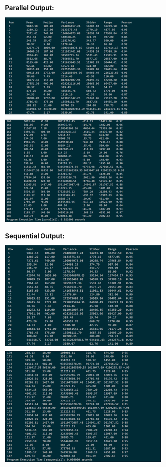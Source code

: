 ## Parallel Output:

![parallel 1](./assets/image.png)

![parallel 2](./assets/image-1.png)

## Sequential Output:

![Sequential 1](./assets/image-2.png)

![Sequential 2](./assets/image-3.png)